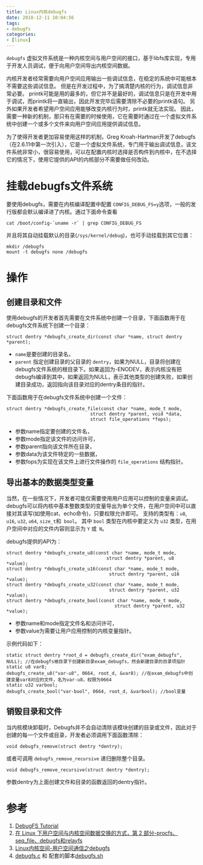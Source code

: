```yaml
---
title: Linux内核debugfs
date: 2018-12-11 10:04:56
tags:
- debugfs
categories:
- [linux]
---
```

`debugfs` 虚拟文件系统是一种内核空间与用户空间的接口，基于libfs库实现，专用于开发人员调试，便于向用户空间导出内核空间数据。
<!-- more -->

内核开发者经常需要向用户空间应用输出一些调试信息，在稳定的系统中可能根本不需要这些调试信息。
但是在开发过程中，为了搞清楚内核的行为，调试信息非常必要。
printk可能是用的最多的，但它并不是最好的，调试信息只是在开发中用于调试，而printk将一直输出，因此开发完毕后需要清除不必要的printk语句。
另外如果开发者希望用户空间应用能够改变内核行为时，printk就无法实现。
因此，需要一种新的机制，那只有在需要的时候使用，它在需要时通过在一个虚拟文件系统中创建一个或多个文件来向用户空间应用提供调试信息。

为了使得开发者更加容易使用这样的机制，Greg Kroah-Hartman开发了debugfs（在2.6.11中第一次引入），它是一个虚拟文件系统，专门用于输出调试信息，该文件系统非常小，很容易使用，可以在配置内核时选择是否构件到内核中，在不选择它的情况下，使用它提供的API的内核部分不需要做任何改动。

# 挂载debugfs文件系统

要使用debugfs，需要在内核编译配置中配置 `CONFIG_DEBUG_FS=y`选项，一般的发行版都会默认编译进了内核。通过下面命令查看
```
cat /boot/config-`uname -r` | grep CONFIG_DEBUG_FS
```
并且将其自动挂载默认的目录(`/sys/kernel/debug`)，也可手动挂载到其它位置：
```
mkdir /debugfs
mount -t debugfs none /debugfs
```
# 操作

## 创建目录和文件

使用debugfs的开发者首先需要在文件系统中创建一个目录，下面函数用于在debugfs文件系统下创建一个目录：
```
struct dentry *debugfs_create_dir(const char *name, struct dentry *parent);
```
+ `name`是要创建的目录名，
+ `parent` 指定创建目录的父目录的 `dentry`，如果为NULL，目录将创建在debugfs文件系统的根目录下。如果返回为-ENODEV，表示内核没有把debugfs编译到其中，如果返回为NULL，表示其他类型的创建失败，如果创建目录成功，返回指向该目录对应的dentry条目的指针。

下面函数用于在debugfs文件系统中创建一个文件：
```
struct dentry *debugfs_create_file(const char *name, mode_t mode,
                               struct dentry *parent, void *data,
                               struct file_operations *fops);
```
+ 参数name指定要创建的文件名，
+ 参数mode指定该文件的访问许可，
+ 参数parent指向该文件所在目录，
+ 参数data为该文件特定的一些数据，
+ 参数fops为实现在该文件上进行文件操作的 `file_operations` 结构指针。

## 导出基本的数据类型变量


当然，在一些情况下，开发者可能仅需要使用用户应用可以控制的变量来调试。
debugfs可以将内核中基本整数类型的变量导出为单个文件，在用户空间中可以直接对其读写(如使用cat、echo命令)，只要权限允许即可。
支持的类型有：`u8`, `u16`, `u32`, `u64`, `size_t`和` bool`。
其中 `bool` 类型在内核中要定义为 `u32` 类型，在用户空间中对应的文件内容则显示为 `Y` 或` N`。

debugfs提供的API为：
```
struct dentry *debugfs_create_u8(const char *name, mode_t mode, 
                                     struct dentry *parent, u8 *value);
struct dentry *debugfs_create_u16(const char *name, mode_t mode, 
                                      struct dentry *parent, u16 *value);
struct dentry *debugfs_create_u32(const char *name, mode_t mode, 
                                      struct dentry *parent, u32 *value);
struct dentry *debugfs_create_bool(const char *name, mode_t mode, 
										struct dentry *parent, u32 *value);
```
+ 参数name和mode指定文件名和访问许可，
+ 参数value为需要让用户应用控制的内核变量指针。

示例代码如下：
```
static struct dentry *root_d = debugfs_create_dir("exam_debugfs", NULL); //在debugfs根目录下创建新目录exam_debugfs，然会新建目录的目录项指针
static u8 var8;
debugfs_create_u8("var-u8", 0664, root_d, &var8); //在exam_debugfs中创建变量var8对应的文件，名为var-u8，权限为0664
static u32 varbool;
debugfs_create_bool("var-bool", 0664, root_d, &varbool); //bool变量
```

## 销毁目录和文件

当内核模块卸载时，Debugfs并不会自动清除该模块创建的目录或文件，因此对于创建的每一个文件或目录，开发者必须调用下面函数清除：
```
void debugfs_remove(struct dentry *dentry);
```
或者可调用 `debugfs_remove_recursive` 递归删除整个目录。
```
void debugfs_remove_recursive(struct dentry *dentry);
```
参数dentry为上面创建文件和目录的函数返回的dentry指针。


# 参考
1. [DebugFS Tutorial](https://github.com/chadversary/debugfs-tutorial)
2. [在 Linux 下用户空间与内核空间数据交换的方式，第 2 部分-procfs、seq_file、debugfs和relayfs](https://www.ibm.com/developerworks/cn/linux/l-kerns-usrs2/index.html)
3. [Linux内核空间-用户空间通信之debugfs](http://www.embeddedlinux.org.cn/emb-linux/file-system/201704/11-6516.html)
4. [debugfs.c](https://github.com/cirosantilli/linux-kernel-module-cheat/blob/6788a577c394a2fc512d8f3df0806d84dc09f355/kernel_module/debugfs.c) 和 配套的脚本[debugfs.sh](https://github.com/cirosantilli/linux-kernel-module-cheat/blob/6788a577c394a2fc512d8f3df0806d84dc09f355/rootfs_overlay/debugfs.sh)